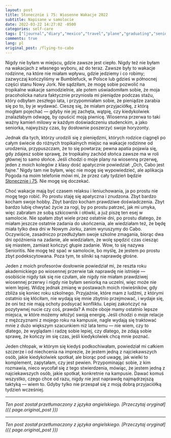 ```yaml
---
layout: post
title: Słonecznie i 75: Wiosenne Wakacje 2022
subtitle: Napisane w samolocie
date: 2022-03-22 14:27:02 -0500
categories: self-care
tags: ["[journal","diary","mexico","travel","plane","graduating","senior]"]
comments: true
lang: pl
original_post: /flying-to-cabo
---
```




Nigdy nie byłam w miejscu, gdzie zawsze jest ciepło. Nigdy też nie byłam na wakacjach z własnego wyboru, aż do teraz. Zawsze były to wakacje rodzinne, na które nie miałam wpływu, gdzie jedziemy i co robimy; zazwyczaj kończyliśmy w Bumblefuck, w Polsce lub gdzieś w północnej części stanu Nowy Jork. Nie sądziłam, że mogę sobie pozwolić na tropikalne wakacje samodzielnie, ale potem uświadomiłam sobie, że moja pracoholicka natura faktycznie przyniosła mi pieniądze podczas stażu, który odbyłam zeszłego lata, i przypomniałam sobie, że pieniądze zarabia się po to, by je wydawać. Cieszę się, że miałam przyjaciółkę, z którą mogłam pojechać — gdyby nie jej zachęta, wątpię, czy kiedykolwiek znalazłabym odwagę, by opuścić moją piwnicę. Wiosenna przerwa to taki ważny kamień milowy w każdym doświadczeniu studenckim, a jako seniorka, najwyższy czas, by dosłownie poszerzyć swoje horyzonty.<!-- more -->

Jednak dla tych, którzy urodzili się z pieniędzmi, których rodzice ciągnęli po całym świecie do różnych tropikalnych miejsc na wakacje rodzinne od urodzenia, przypuszczam, że to się powtarza; pewna apatia pojawia się, gdy zdajesz sobie sprawę, że tropikalny zachód słońca zawsze ma w roli głównej to samo słońce. Jeśli chodzi o moje plany na wiosenną przerwę, jeden z moich kolegów z klasy dość apatycznie powiedział: „Och, Cabo jest fajne.” Nigdy tam nie byłam, więc nie mogę się wypowiedzieć, ale aplikacja Pogoda na moim telefonie mówi mi, że przez cały tydzień będzie <a href="https://youtu.be/hZwVvwp8i-M" target="_blank">Słonecznie i 75</a>. Nie mogę się doczekać.

Choć wakacje mają być czasem relaksu i leniuchowania, ja po prostu nie mogę tego robić. Po prostu staję się apatyczna i znudzona. Zbyt bardzo kocham swoje hobby. Zbyt bardzo kocham prawdziwe doświadczenia. Zbyt bardzo lubię chwytać życie za rogi, by po prostu patrzeć, jak mi umyka, więc zabrałam ze sobą szkicownik i ołówki, a już piszę ten esej w samolocie. Nie spałam zbyt wiele przez ostatnie dni, po prostu dlatego, że miałam jeszcze ostatnie zadania do ukończenia, ale wiedziałam też, że będę miała tylko dwa dni w Nowym Jorku, zanim wyruszymy do Cabo. Oczywiście, zasadniczo przedłużyłam swoje szkolne zmagania, biorąc dwa dni opóźnienia na zadanie, ale wiedziałam, że wolę spędzić czas ciesząc się miastem, zamiast kończyć głupie zadanie. Wow, to się nazywa Senioritis. Nie mogę też spać w samolocie, bo myślę, że jestem po prostu zbyt podekscytowana. Poza tym, te silniki są naprawdę głośne.

Jeden z moich profesorów dosłownie powiedział mi, że reszta roku akademickiego po wiosennej przerwie tak naprawdę nie istnieje — osobiście nigdy tak się nie czułam, ale nigdy nie miałam prawdziwej wiosennej przerwy i nigdy nie byłam seniorką na uczelni, więc może nie wiem lepiej. Widzę jednak zmianę w postawach moich rówieśników, gdy zbliża się koniec roku szkolnego. Przyjaźnie, które mam z ludźmi, z którymi ostatnio się kłóciłam, nie wydają się mnie zbytnio przejmować, i wydaje się, że oni też nie mają ochoty podsycać konfliktu. Lepiej zakończyć na pozytywnej nucie czy coś, prawda? A może oboje mamy ostatnio lepsze miejsca, w które możemy włożyć swoją energię. Jeśli chodzi o moje relacje z mężczyznami z mojego roku na kampusie, nagle wydają się traktować mnie z dużo większym szacunkiem niż lata temu — nie wiem, czy to dlatego, że wyglądam i radzę sobie lepiej, czy dlatego, że zdają sobie sprawę, że kończy im się czas, jeśli kiedykolwiek chcą mnie poznać.

Jeden chłopak, w którym się kiedyś podkochiwałam, powiedział mi całkiem szczerze i od niechcenia na imprezie, że jestem jedną z najciekawszych osób, jakie kiedykolwiek spotkał, ale biorąc pod uwagę, jak wielki to komplement, zapytałam, czy jest pewien. Przypominając sobie, z kim rozmawia, nieco wycofał się z tego stwierdzenia, mówiąc, że jestem jedną z najciekawszych osób, jakie spotkał, konkretnie na kampusie. Dawać komuś wszystko, czego chce od razu, nigdy nie jest naprawdę najmądrzejszą taktyką — wiem to. Gdyby tylko nie przespał się z moją dobrą przyjaciółką tydzień wcześniej.

---

*Ten post został przetłumaczony z języka angielskiego. [Przeczytaj oryginał]({{ page.original_post }})*

---

*Ten post został przetłumaczony z języka angielskiego. [Przeczytaj oryginał]({{ page.original_post }})*